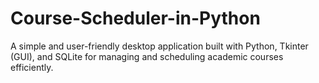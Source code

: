 # Course-Scheduler-in-Python
A simple and user-friendly desktop application built with Python, Tkinter (GUI), and SQLite for managing and scheduling academic courses efficiently.
